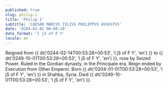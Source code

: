 ```yaml
---
published: true
slug: philip-i
title: 'Philip I'
subtitle: 'CAESAR MARCVS IVLIVS PHILIPPVS AVGVSTVS'
date: '0204-01-01 00:00:28'
date_format: 'l jS of F Y'
locale: en
---
```


Reigned from {{ dt('0244-02-14T00:53:28+00:53', 'l jS of F Y', 'en') }} to {{ dt('0249-10-01T00:53:28+00:53', 'l jS of F Y', 'en') }}, rose by Seized Power. Ruled in the Gordian dynasty, in the Principate era. Reign ended by Execution from Other Emperor. Born {{ dt('0204-01-01T00:53:28+00:53', 'l jS of F Y', 'en') }} in Shahba, Syria. Died {{ dt('0249-10-01T00:53:28+00:53', 'l jS of F Y', 'en') }}.
